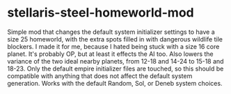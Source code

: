 # stellaris-steel-homeworld-mod
Simple mod that changes the default system initializer settings to have a size 25 homeworld, with the extra spots filled in with dangerous wildlife tile blockers. I made it for me, because I hated being stuck with a size 16 core planet. It's probably OP, but at least it effects the AI too. Also lowers the variance of the two ideal nearby planets, from 12-18 and 14-24 to 15-18 and 18-23. Only the default empire initializer files are touched, so this should be compatible with anything that does not affect the default system generation. Works with the default Random, Sol, or Deneb system choices.